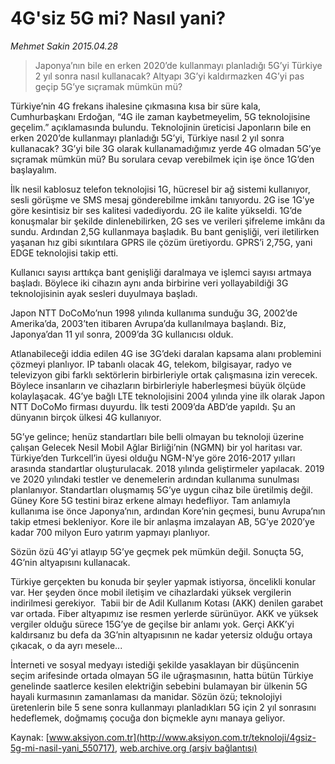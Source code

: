 # 4G'siz 5G mi? Nasıl yani?

*Mehmet Sakin 2015.04.28*

<div class="pNewsDetailMainContent" itemprop="articleBody">
 <blockquote>
  <p>
   Japonya’nın bile en erken 2020’de kullanmayı planladığı 5G’yi Türkiye 2 yıl sonra nasıl kullanacak? Altyapı 3G’yi kaldırmazken 4G’yi pas geçip 5G’ye sıçramak mümkün mü?
  </p>
 </blockquote>
 <p>
  Türkiye’nin 4G frekans ihalesine çıkmasına kısa bir süre kala, Cumhurbaşkanı Erdoğan, “4G ile zaman kaybetmeyelim, 5G teknolojisine geçelim.” açıklamasında bulundu. Teknolojinin üreticisi Japonların bile en erken 2020’de kullanmayı planladığı 5G’yi, Türkiye nasıl 2 yıl sonra kullanacak? 3G’yi bile 3G olarak kullanamadığımız yerde 4G olmadan 5G’ye sıçramak mümkün mü? Bu sorulara cevap verebilmek için işe önce 1G’den başlayalım.
 </p>
 <p>
  İlk nesil kablosuz telefon teknolojisi 1G, hücresel bir ağ sistemi kullanıyor, sesli görüşme ve SMS mesaj gönderebilme imkânı tanıyordu. 2G ise 1G’ye göre kesintisiz bir ses kalitesi vadediyordu. 2G ile kalite yükseldi. 1G’de konuşmalar bir şekilde dinlenebilirken, 2G ses ve verileri şifreleme imkânı da sundu. Ardından 2,5G kullanmaya başladık. Bu bant genişliği, veri iletilirken yaşanan hız gibi sıkıntılara GPRS ile çözüm üretiyordu. GPRS’i 2,75G, yani EDGE teknolojisi takip etti.
 </p>
 <p>
  Kullanıcı sayısı arttıkça bant genişliği daralmaya ve işlemci sayısı artmaya başladı. Böylece iki cihazın aynı anda birbirine veri yollayabildiği 3G teknolojisinin ayak sesleri duyulmaya başladı.
 </p>
 <p>
  Japon NTT DoCoMo’nun 1998 yılında kullanıma sunduğu 3G, 2002’de Amerika’da, 2003’ten itibaren Avrupa’da kullanılmaya başlandı. Biz, Japonya’dan 11 yıl sonra, 2009’da 3G kullanıcısı olduk.
 </p>
 <p>
  Atlanabileceği iddia edilen 4G ise 3G’deki daralan kapsama alanı problemini çözmeyi planlıyor. IP tabanlı olacak 4G, telekom, bilgisayar, radyo ve televizyon gibi farklı sektörlerin birbirleriyle ortak çalışmasına izin verecek. Böylece insanların ve cihazların birbirleriyle haberleşmesi büyük ölçüde kolaylaşacak. 4G’ye bağlı LTE teknolojisini 2004 yılında yine ilk olarak Japon NTT DoCoMo firması duyurdu. İlk testi 2009’da ABD’de yapıldı. Şu an dünyanın birçok ülkesi 4G kullanıyor.
 </p>
 <p>
  5G’ye gelince; henüz standartları bile belli olmayan bu teknoloji üzerine çalışan Gelecek Nesil Mobil Ağlar Birliği’nin (NGMN) bir yol haritası var. Türkiye’den Turkcell’in üyesi olduğu NGM-N’ye göre 2016-2017 yılları arasında standartlar oluşturulacak. 2018 yılında geliştirmeler yapılacak. 2019 ve 2020 yılındaki testler ve denemelerin ardından kullanıma sunulması planlanıyor. Standartları oluşmamış 5G’ye uygun cihaz bile üretilmiş değil. Güney Kore 5G testini biraz erkene almayı hedefliyor. Tam anlamıyla kullanıma ise önce Japonya’nın, ardından Kore’nin geçmesi, bunu Avrupa’nın takip etmesi bekleniyor. Kore ile bir anlaşma imzalayan AB, 5G’ye 2020’ye kadar 700 milyon Euro yatırım yapmayı planlıyor.
 </p>
 <p>
  Sözün özü 4G’yi atlayıp 5G’ye geçmek pek mümkün değil. Sonuçta 5G, 4G’nin altyapısını kullanacak.
 </p>
 <p>
  Türkiye gerçekten bu konuda bir şeyler yapmak istiyorsa, öncelikli konular var. Her şeyden önce mobil iletişim ve cihazlardaki yüksek vergilerin indirilmesi gerekiyor.  Tabii bir de Adil Kullanım Kotası (AKK) denilen garabet var ortada. Fiber altyapımız ise resmen yerlerde sürünüyor. AKK ve yüksek vergiler olduğu sürece 15G’ye de geçilse bir anlamı yok. Gerçi AKK’yi kaldırsanız bu defa da 3G’nin altyapısının ne kadar yetersiz olduğu ortaya çıkacak, o da ayrı mesele...
 </p>
 <p>
  İnterneti ve sosyal medyayı istediği şekilde yasaklayan bir düşüncenin seçim arifesinde ortada olmayan 5G ile uğraşmasının, hatta bütün Türkiye genelinde saatlerce kesilen elektriğin sebebini bulamayan bir ülkenin 5G hayali kurmasının zamanlaması da manidar. Sözün özü; teknolojiyi üretenlerin bile 5 sene sonra kullanmayı planladıkları 5G için 2 yıl sonrasını hedeflemek, doğmamış çocuğa don biçmekle aynı manaya geliyor.
 </p>
</div>


Kaynak: [www.aksiyon.com.tr](http://www.aksiyon.com.tr/teknoloji/4gsiz-5g-mi-nasil-yani_550717), [web.archive.org (arşiv bağlantısı)](http://web.archive.org/web/20150807181543/http://www.aksiyon.com.tr/teknoloji/4gsiz-5g-mi-nasil-yani_550717)
